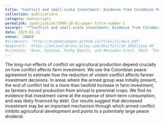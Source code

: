 ```yaml
---
title: "Conflict and small-scale Investment: Evidence from Colombian Peace Agreement"
collection: publications
category: manuscripts
permalink: /publication/2009-10-01-paper-title-number-1
excerpt: '*“Conflict and small-scale investment: Evidence from Colombian peace agreement.” with Benjamin Crost and Kathy Bailys in the Journal of the Agricultural and Applied Economics Association. 2: 67–83.* - [Article Link](https://onlinelibrary.wiley.com/doi/full/10.1002/jaa2.46) ![Image 2](/images/peace_paper_image.jpg) '
date: 2023-01-11
venue: 'JAAEA'
#slidesurl: 'http://academicpages.github.io/files/slides1.pdf'
#paperurl: 'https://onlinelibrary.wiley.com/doi/full/10.1002/jaa2.46'
#citation: 'Nino, Gustavo, Kathy Baylis, and Benjamin Crost. 2023. “Conflict and small-scale investment: Evidence from Colombian peace agreement.” Journal of the Agricultural and Applied Economics Association. 2: 67–83. https://doi.org/10.1002/jaa2.46'
---
```


The long-run effects of conflict on agricultural production depend crucially on how conflict affects farm investment. We use the Colombian peace agreement to estimate how the reduction of violent conflict affects farmer investment decisions. In areas where the armed group was initially present, the end of conflict led to a more than twofold increase in farm investment, as farmers moved production from annual to perennial crops. We find no evidence that investment came at the expense of short-term consumption, and was likely financed by debt. Our results suggest that decreased investment may be an important mechanism through which armed conflict inhibits agricultural development and points to a potentially large peace dividend.
